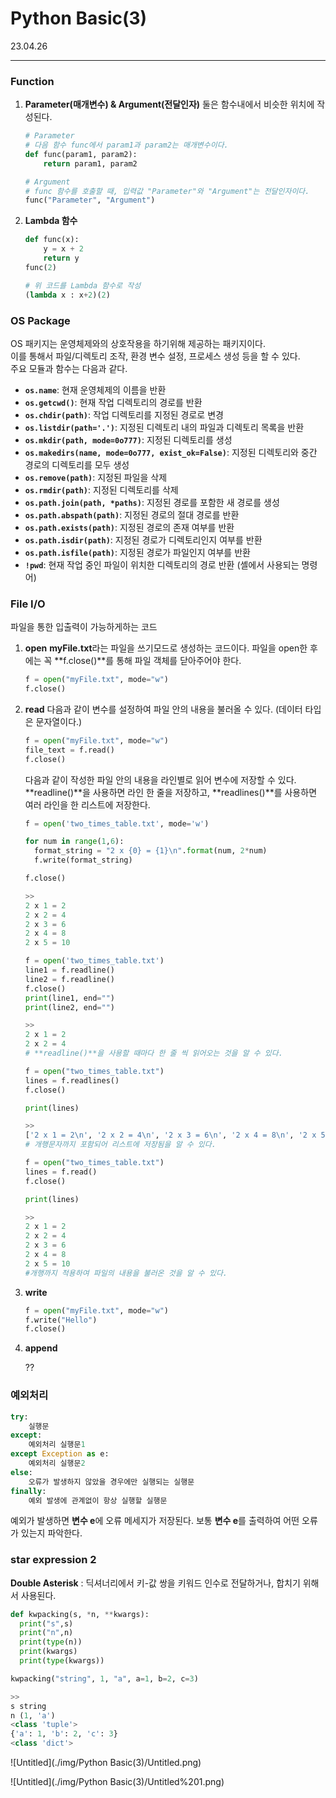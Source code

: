 # Python Basic(3)

23.04.26

---

### Function

1. **Parameter(매개변수) & Argument(전달인자)**
둘은 함수내에서 비슷한 위치에 작성된다.
    
    ```python
    # Parameter
    # 다음 함수 func에서 param1과 param2는 매개변수이다.
    def func(param1, param2):
    	return param1, param2
    ```
    
    ```python
    # Argument
    # func 함수를 호출할 때, 입력값 "Parameter"와 "Argument"는 전달인자이다.
    func("Parameter", "Argument")
    ```
    
1. **Lambda 함수**
    
    ```python
    def func(x):
    	y = x + 2
    	return y
    func(2)
    
    # 위 코드를 Lambda 함수로 작성
    (lambda x : x+2)(2)
    ```
    

### OS Package

OS 패키지는 운영체제와의 상호작용을 하기위해 제공하는 패키지이다. <br>
이를 통해서 파일/디렉토리 조작, 환경 변수 설정, 프로세스 생성 등을 할 수 있다. <br>
주요 모듈과 함수는 다음과 같다.

- **`os.name`**: 현재 운영체제의 이름을 반환
- **`os.getcwd()`**: 현재 작업 디렉토리의 경로를 반환
- **`os.chdir(path)`**: 작업 디렉토리를 지정된 경로로 변경
- **`os.listdir(path='.')`**: 지정된 디렉토리 내의 파일과 디렉토리 목록을 반환
- **`os.mkdir(path, mode=0o777)`**: 지정된 디렉토리를 생성
- **`os.makedirs(name, mode=0o777, exist_ok=False)`**: 지정된 디렉토리와 중간 경로의 디렉토리를 모두 생성
- **`os.remove(path)`**: 지정된 파일을 삭제
- **`os.rmdir(path)`**: 지정된 디렉토리를 삭제
- **`os.path.join(path, *paths)`**: 지정된 경로를 포함한 새 경로를 생성
- **`os.path.abspath(path)`**: 지정된 경로의 절대 경로를 반환
- **`os.path.exists(path)`**: 지정된 경로의 존재 여부를 반환
- **`os.path.isdir(path)`**: 지정된 경로가 디렉토리인지 여부를 반환
- **`os.path.isfile(path)`**: 지정된 경로가 파일인지 여부를 반환
- **`!pwd`**: 현재 작업 중인 파일이 위치한 디렉토리의 경로 반환 (셸에서 사용되는 명령어)

### File I/O

파일을 통한 입출력이 가능하게하는 코드

1. **open**
**myFile.txt**라는 파일을 쓰기모드로 생성하는 코드이다.
파일을 open한 후에는 꼭 **f.close()**를 통해 파일 객체를 닫아주어야 한다.
    
    ```python
    f = open("myFile.txt", mode="w")
    f.close()
    ```
    
2. **read**
다음과 같이 변수를 설정하여 파일 안의 내용을 불러올 수 있다. 
(데이터 타입은 문자열이다.)
    
    ```python
    f = open("myFile.txt", mode="w")
    file_text = f.read()
    f.close()
    ```
    
    다음과 같이 작성한 파일 안의 내용을 라인별로 읽어 변수에 저장할 수 있다.
    **readline()**을 사용하면 라인 한 줄을 저장하고,
    **readlines()**를 사용하면 여러 라인을 한 리스트에 저장한다.
    
    ```python
    f = open('two_times_table.txt', mode='w')
    
    for num in range(1,6):
      format_string = "2 x {0} = {1}\n".format(num, 2*num)
      f.write(format_string)
    
    f.close()
    
    >>
    2 x 1 = 2
    2 x 2 = 4
    2 x 3 = 6
    2 x 4 = 8
    2 x 5 = 10
    ```
    
    ```python
    f = open('two_times_table.txt')
    line1 = f.readline()
    line2 = f.readline()
    f.close()
    print(line1, end="")
    print(line2, end="")
    
    >>
    2 x 1 = 2
    2 x 2 = 4
    # **readline()**을 사용할 때마다 한 줄 씩 읽어오는 것을 알 수 있다.
    ```
    
    ```python
    f = open("two_times_table.txt")
    lines = f.readlines()
    f.close()
    
    print(lines)
    
    >>
    ['2 x 1 = 2\n', '2 x 2 = 4\n', '2 x 3 = 6\n', '2 x 4 = 8\n', '2 x 5 = 10\n']
    # 개행문자까지 포함되어 리스트에 저장됨을 알 수 있다.
    ```
    
    ```python
    f = open("two_times_table.txt")
    lines = f.read()
    f.close()
    
    print(lines)
    
    >>
    2 x 1 = 2
    2 x 2 = 4
    2 x 3 = 6
    2 x 4 = 8
    2 x 5 = 10
    #개행까지 적용하여 파일의 내용을 불러온 것을 알 수 있다.
    ```
    
3. **write**
    
    ```python
    f = open("myFile.txt", mode="w")
    f.write("Hello")
    f.close()
    ```
    
4. **append**
    
    ??
    

### 예외처리

```python
try:
	실행문
except:
	예외처리 실행문1
except Exception as e:
	예외처리 실행문2
else:
	오류가 발생하지 않았을 경우에만 실행되는 실행문
finally:
	예외 발생에 관계없이 항상 실행할 실행문
```

예외가 발생하면 **변수 e**에 오류 메세지가 저장된다.
보통 **변수 e**를 출력하여 어떤 오류가 있는지 파악한다.

### star expression 2

**Double Asterisk** : 딕셔너리에서 키-값 쌍을 키워드 인수로 전달하거나, 합치기 위해서 사용된다.

```python
def kwpacking(s, *n, **kwargs):
  print("s",s)
  print("n",n)
  print(type(n))
  print(kwargs)
  print(type(kwargs))

kwpacking("string", 1, "a", a=1, b=2, c=3)

>> 
s string
n (1, 'a')
<class 'tuple'>
{'a': 1, 'b': 2, 'c': 3}
<class 'dict'>
```

![Untitled](./img/Python Basic(3)/Untitled.png)

![Untitled](./img/Python Basic(3)/Untitled%201.png)
